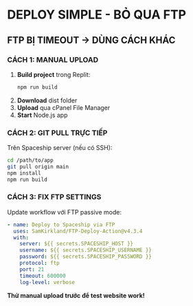 # DEPLOY SIMPLE - BỎ QUA FTP

## FTP BỊ TIMEOUT → DÙNG CÁCH KHÁC

### CÁCH 1: MANUAL UPLOAD
1. **Build project** trong Replit:
   ```bash
   npm run build
   ```
2. **Download** dist folder
3. **Upload** qua cPanel File Manager
4. **Start** Node.js app

### CÁCH 2: GIT PULL TRỰC TIẾP
Trên Spaceship server (nếu có SSH):
```bash
cd /path/to/app
git pull origin main
npm install
npm run build
```

### CÁCH 3: FIX FTP SETTINGS
Update workflow với FTP passive mode:
```yaml
- name: Deploy to Spaceship via FTP
  uses: SamKirkland/FTP-Deploy-Action@v4.3.4
  with:
    server: ${{ secrets.SPACESHIP_HOST }}
    username: ${{ secrets.SPACESHIP_USERNAME }}
    password: ${{ secrets.SPACESHIP_PASSWORD }}
    protocol: ftp
    port: 21
    timeout: 600000
    log-level: verbose
```

**Thử manual upload trước để test website work!**